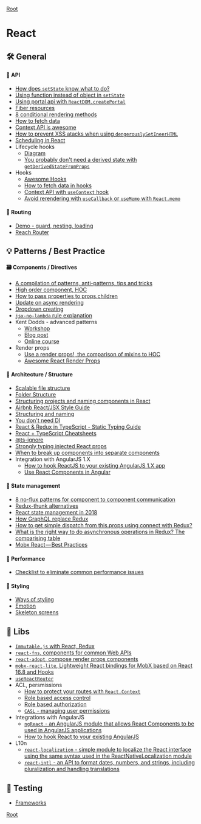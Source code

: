 [Root](/README.md)

# React

## 🛠 General

#### 🔬 API

- [How does `setState` know what to do?](https://overreacted.io/how-does-setstate-know-what-to-do/)
- [Using function instead of object in `setState`](https://medium.com/@wisecobbler/using-a-function-in-setstate-instead-of-an-object-1f5cfd6e55d1)
- [Using portal api with `ReactDOM.createPortal`](https://alligator.io/react/using-new-portal-feature-in-react/)
- [Fiber resources](https://github.com/koba04/react-fiber-resources)
- [8 conditional rendering methods](https://blog.logrocket.com/conditional-rendering-in-react-c6b0e5af381e)
- [How to fetch data](https://www.robinwieruch.de/react-fetching-data/#react-where-fetch-data)
- [Context API is awesome](https://medium.com/dailyjs/reacts-%EF%B8%8F-new-context-api-70c9fe01596b)
- [How to prevent XSS atacks when using `dengerouslySetIneerHTML`](https://dev.to/donghyukjacobjang/how-to-prevent-xss-attacks-when-using-dangerouslysetinnerhtml-in-react-1464)
- [Scheduling in React](https://philippspiess.com/scheduling-in-react)
- Lifecycle hooks
  - [Diagram](http://projects.wojtekmaj.pl/react-lifecycle-methods-diagram/)
  - [You probably don't need a derived state with `getDerivedStateFromProps`](https://reactjs.org/blog/2018/06/07/you-probably-dont-need-derived-state.html#recommendation-fully-controlled-component)
- Hooks
  - [Awesome Hooks](https://github.com/rehooks/awesome-react-hooks)
  - [How to fetch data in hooks](https://www.robinwieruch.de/react-hooks-fetch-data/)
  - [Context API with `useContext` hook](https://kentcdodds.com/blog/how-to-use-react-context-effectively)
  - [Avoid rerendering with `useCallback` or `useMemo` with `React.memo`](https://scrimba.com/c/cyGEEcn)

#### 🏰 Routing

- [Demo - guard, nesting, loading](https://codesandbox.io/s/j14yyvn3j9)
- [Reach Router](https://reach.tech/router)

## 💡 Patterns / Best Practice

#### 🗃 Components / Directives

- [A compilation of patterns, anti-patterns, tips and tricks](https://github.com/vasanthk/react-bits)
- [High order component, HOC](https://levelup.gitconnected.com/understanding-react-higher-order-components-by-example-95e8c47c8006)
- [How to pass properties to props.children](https://stackoverflow.com/questions/32370994/how-to-pass-props-to-this-props-children)
- [Update on async rendering](https://reactjs.org/blog/2018/03/27/update-on-async-rendering.html)
- [Dropdown creating](https://codedaily.io/tutorials/63/Create-a-Dropdown-in-React-that-Closes-When-the-Body-is-Clicked)
- [`jsx-no-lambda` rule explanation](https://github.com/facebook/create-react-app/issues/4801#issuecomment-409553780)
- Kent Dodds - advanced patterns
  - [Workshop](https://codesandbox.io/s/github/kentcdodds/advanced-react-patterns-v2)
  - [Blog post](https://blog.kentcdodds.com/advanced-react-component-patterns-56af2b74bc5f)
  - [Online course](https://courses.reach.tech/courses/250055/lectures/3897343)
- Render props
  - [Use a render props!, the comparison of mixins to HOC](https://cdb.reacttraining.com/use-a-render-prop-50de598f11ce)
  - [Awesome React Render Props](https://github.com/jaredpalmer/awesome-react-render-props)

#### 💼 Architecture / Structure

- [Scalable file structure](http://react-file-structure.surge.sh/)
- [Folder Structure](https://gist.github.com/ryanflorence/daafb1e3cb8ad740b346)
- [Structuring projects and naming components in React](https://hackernoon.com/structuring-projects-and-naming-components-in-react-1261b6e18d76)
- [Airbnb React/JSX Style Guide](https://github.com/airbnb/javascript/tree/master/react)
- [Structuring and naming](https://hackernoon.com/structuring-projects-and-naming-components-in-react-1261b6e18d76)
- [You don't need DI](https://hackernoon.com/you-dont-need-to-know-dependency-injection-2e9d2ba1978a)
- [React & Redux in TypeScript - Static Typing Guide](https://github.com/piotrwitek/react-redux-typescript-guide)
- [React + TypeScript Cheatsheets](https://github.com/sw-yx/react-typescript-cheatsheet)
- [@ts-ignore](https://github.com/Microsoft/TypeScript/issues/19573)
- [Strongly typing injected React props](https://medium.com/@prashaantt/strongly-typing-injected-react-props-635a6828acaf)
- [When to break up components into separate components](https://kentcdodds.com/blog/when-to-break-up-a-component-into-multiple-components)
- Integration with AngularJS 1.X
  - [How to hook ReactJS to your existing AngularJS 1.X app](https://codeburst.io/how-to-hook-reactjs-to-your-existing-angularjs-1-x-app-5ab1ac59c0c1)
  - [Use React Components in Angular](https://github.com/ngReact/ngReact)

#### 🚦 State management

- [8 no-flux patterns for component to component communication](https://www.javascriptstuff.com/component-communication/)
- [Redux-thunk alternatives](https://github.com/verekia/js-stack-from-scratch/issues/138#issuecomment-285447602)
- [React state management in 2018](https://dev.to/jpnelson/the-state-of-the-state-react-state-management-in-2018-2l0c)
- [How GraphQL replace Redux](https://hackernoon.com/how-graphql-replaces-redux-3fff8289221d)
- [How to get simple dispatch from this.props using connect with Redux?](https://stackoverflow.com/questions/34458261/how-to-get-simple-dispatch-from-this-props-using-connect-w-redux)
- [What is the right way to do asynchronous operations in Redux? The comparising table](https://decembersoft.com/posts/what-is-the-right-way-to-do-asynchronous-operations-in-redux/)
- [Mobx React — Best Practices](https://medium.com/dailyjs/mobx-react-best-practices-17e01cec4140)

#### 🧨 Performance

- [Checklist to eliminate common performance issues](https://logrocket-blog.ghost.io/death-by-a-thousand-cuts-a-checklist-for-eliminating-common-react-performance-issues)

#### 🌷 Styling

- [Ways of styling](https://codeburst.io/styling-in-react-5aafecc5edd3)
- [Emotion](https://emotion.sh/docs/introduction)
- [Skeleton screens](https://alligator.io/react/skeleton-screens-react-and-react-native/)

## 🔭 Libs

- [`Immutable.js` with React, Redux](https://www.fullstackreact.com/articles/using-immutablejs-with-react-and-redux/)
- [`react-fns`, components for common Web APIs](https://react-fns.netlify.com/en/)
- [`react-adopt`, compose render props components](https://www.npmjs.com/package/react-adopt)
- [`mobx-react-lite`, Lightweight React bindings for MobX based on React 16.8 and Hooks](https://github.com/mobxjs/mobx-react-lite)
- [`useReactRouter`](https://github.com/CharlesStover/use-react-router)
- ACL, persmissions
  - [How to protect your routes with `React.Context`](https://medium.freecodecamp.org/how-to-protect-your-routes-with-react-context-717670c4713a)
  - [Role based access control](https://labnotes.panderalabs.com/access-control-in-a-react-ui-71f1df60f354)
  - [Role based authorization](https://hackernoon.com/role-based-authorization-in-react-c70bb7641db4)
  - [`CASL` - managing user permissions](https://medium.com/dailyjs/managing-user-permissions-in-your-react-app-a93a94ff9b40)
- Integrations with AngularJS
  - [`ngReact` - an AngularJS module that allows React Components to be used in AngularJS applications](https://github.com/ngReact/ngReact)
  - [How to hook React to your existing AngularJS](https://codeburst.io/how-to-hook-reactjs-to-your-existing-angularjs-1-x-app-5ab1ac59c0c1)
- L10n
  - [`react-localization` - simple module to localize the React interface using the same syntax used in the ReactNativeLocalization module](https://codesandbox.io/s/y0pqy3nqkz)
  - [`react-intl` - an API to format dates, numbers, and strings, including pluralization and handling translations](https://codesandbox.io/s/n0k72vw064)

## 🔦 Testing

- [Frameworks](https://reactjs.org/community/testing.html)

[Root](/README.md)

